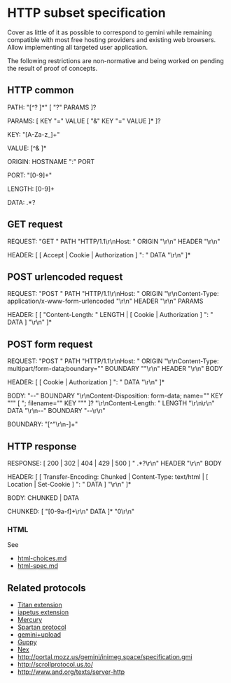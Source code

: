 # HTTP subset specification

Cover as little of it as possible to correspond to gemini while remaining compatible with most free hosting providers and existing web browsers. Allow implementing all targeted user application.

The following restrictions are non-normative and being worked on pending the result of proof of concepts.

## HTTP common

PATH: "[^? ]*" [ "?" PARAMS ]?

PARAMS: [ KEY "=" VALUE [ "&" KEY "=" VALUE ]* ]?

KEY: "[A-Za-z_]+"

VALUE: [^& ]*

ORIGIN: HOSTNAME ":" PORT

PORT: "[0-9]+"

LENGTH: [0-9]+

DATA: .*?

## GET request

REQUEST: "GET " PATH "HTTP/1.1\r\nHost: " ORIGIN "\r\n" HEADER "\r\n"

HEADER: [ [ Accept | Cookie | Authorization ] ": " DATA "\r\n" ]*

## POST urlencoded request

REQUEST: "POST " PATH "HTTP/1.1\r\nHost: " ORIGIN "\r\nContent-Type: application/x-www-form-urlencoded "\r\n" HEADER "\r\n" PARAMS

HEADER: [ [ "Content-Length: " LENGTH | [ Cookie | Authorization ] ": " DATA ] "\r\n" ]*

## POST form request

REQUEST: "POST " PATH "HTTP/1.1\r\nHost: " ORIGIN "\r\nContent-Type: multipart/form-data;boundary=\"" BOUNDARY "\"\r\n" HEADER "\r\n" BODY

HEADER: [ [ Cookie | Authorization ] ": " DATA "\r\n" ]*

BODY: "--" BOUNDARY "\r\nContent-Disposition: form-data; name=\"" KEY "\"" [ "; filename=\"" KEY "\"" ]? "\r\nContent-Length: " LENGTH "\r\n\r\n" DATA "\r\n--" BOUNDARY "--\r\n"

BOUNDARY: "[^\"\r\n-]+"

## HTTP response

RESPONSE: [ 200 | 302 | 404 | 429 | 500 ] " .*?\r\n" HEADER "\r\n" BODY

HEADER: [ [ Transfer-Encoding: Chunked | Content-Type: text/html | [ Location | Set-Cookie ] ": " DATA ] "\r\n" ]*

BODY: CHUNKED | DATA

CHUNKED: [ "[0-9a-f]+\r\n" DATA ]* "0\r\n"

### HTML

See

* [html-choices.md](html-choices.md)
* [html-spec.md](html-spec.md)

## Related protocols

* [Titan extension](https://communitywiki.org/wiki/Titan)
* [iapetus extension](https://web.archive.org/web/20210925220953/codeberg.org/oppenlab/iapetus)
* [Mercury](https://portal.mozz.us/gemini/zaibatsu.circumlunar.space/~solderpunk/gemlog/the-mercury-protocol.gmi)
* [Spartan protocol](http://spartan.mozz.us/)
* [gemini+upload](https://alexschroeder.ch/wiki/Baschdels_spin_on_Gemini_uploading)
* [Guppy](https://github.com/dimkr/guppy-protocol/blob/main/guppy-spec.gmi)
* [Nex](https://nightfall.city/nex/info/specification.txt)
* http://portal.mozz.us/gemini/inimeg.space/specification.gmi
* http://scrollprotocol.us.to/
* http://www.and.org/texts/server-http
